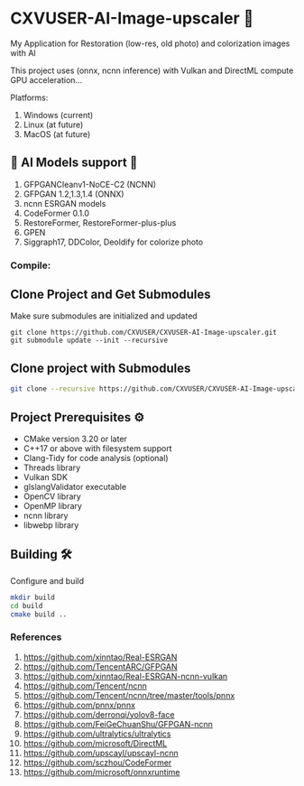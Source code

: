 # CXVUSER-AI-Image-upscaler 🚀

My Application for Restoration (low-res, old photo) and colorization images with AI

This project uses (onnx, ncnn inference) with Vulkan and DirectML compute GPU acceleration...

Platforms:
1. Windows (current)
2. Linux (at future)
3. MacOS (at future)

## :construction: AI Models support :construction:

1. GFPGANCleanv1-NoCE-C2 (NCNN)
2. GFPGAN 1.2,1.3,1.4 (ONNX)
3. ncnn ESRGAN models
4. CodeFormer 0.1.0
5. RestoreFormer, RestoreFormer-plus-plus
6. GPEN
7. Siggraph17, DDColor, Deoldify for colorize photo

### Compile:
## Clone Project and Get Submodules

Make sure submodules are initialized and updated

```console
git clone https://github.com/CXVUSER/CXVUSER-AI-Image-upscaler.git
git submodule update --init --recursive
```

## Clone project with Submodules

```sh
git clone --recursive https://github.com/CXVUSER/CXVUSER-AI-Image-upscaler.git
```

## Project Prerequisites ⚙️

- CMake version 3.20 or later
- C++17 or above with filesystem support
- Clang-Tidy for code analysis (optional)
- Threads library
- Vulkan SDK
- glslangValidator executable
- OpenCV library
- OpenMP library
- ncnn library
- libwebp library

## Building 🛠️

Configure and build

```sh
mkdir build
cd build
cmake build ..
```
   
### References

1. <https://github.com/xinntao/Real-ESRGAN>
2. <https://github.com/TencentARC/GFPGAN>
3. <https://github.com/xinntao/Real-ESRGAN-ncnn-vulkan>
4. <https://github.com/Tencent/ncnn>
5. <https://github.com/Tencent/ncnn/tree/master/tools/pnnx>
6. <https://github.com/pnnx/pnnx>
7. <https://github.com/derronqi/yolov8-face>
8. <https://github.com/FeiGeChuanShu/GFPGAN-ncnn>
9. <https://github.com/ultralytics/ultralytics>
10. <https://github.com/microsoft/DirectML>
11. <https://github.com/upscayl/upscayl-ncnn>
12. <https://github.com/sczhou/CodeFormer>
13. <https://github.com/microsoft/onnxruntime>